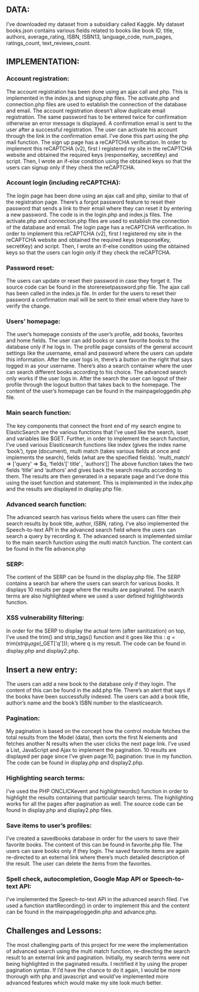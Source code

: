## DATA:

I’ve downloaded my dataset from a subsidiary called Kaggle. My dataset books.json contains various fields related to books like book ID, title, authors, average_rating, ISBN, ISBN13, language_code, num_pages, ratings_count, text_reviews_count. 

## IMPLEMENTATION:

### Account registration:

The account registration has been done using an ajax call and php. This is implemented in the index.js and signup.php files. The activate.php and connection.php files are used to establish the connection of the database and email. The account registration doesn’t allow duplicate email registration. The same password has to be entered twice for confirmation otherwise an error message is displayed. A confirmation email is sent to the user after a successful registration. The user can activate his account through the link in the confirmation email. I’ve done this part using the php mail function.
The sign up page has a reCAPTCHA verification. In order to implement this reCAPTCHA (v2), first I registered my site in the reCAPTCHA website and obtained the required keys (responseKey, secretKey) and script. Then, I wrote an if-else condition using the obtained keys so that the users can signup only if they check the reCAPTCHA. 

### Account login (including reCAPTCHA):

The login page has been done using an ajax call and php, similar to that of the registration page. There’s a forgot password feature to reset their password that sends a link to their email where they can reset it by entering a new password. The code is in the login.php and index.js files. The activate.php and connection.php files are used to establish the connection of the database and email. 
The login page has a reCAPTCHA verification. In order to implement this reCAPTCHA (v2), first I registered my site in the reCAPTCHA website and obtained the required keys (responseKey, secretKey) and script. Then, I wrote an if-else condition using the obtained keys so that the users can login only if they check the reCAPTCHA.

### Password reset:

The users can update or reset their password in case they forget it. The source code can be found in the storeresetpassword.php file. The ajax call has been called in the index.js file. In order for the users to reset their password a confirmation mail will be sent to their email where they have to verify the change.

### Users’ homepage:

The user’s homepage consists of the user’s profile, add books, favorites and home fields. The user can add books or save favorite books to the database only if he logs in. The profile page consists of the general account settings like the username, email and password where the users can update this information. After the user logs in, there’s a button on the right that says logged in as your username. There’s also a search container where the user can search different books according to his choice. The advanced search only works if the user logs in. 
After the search the user can logout of their profile through the logout button that takes back to the homepage. The content of the user’s homepage can be found in the mainpageloggedin.php file. 

### Main search function:

The key components that connect the front end of my search engine to ElasticSearch are the various functions
that I’ve used like the search, isset and variables like $GET. Further, in order to implement the search function, I’ve
used various Elasticsearch functions like index (gives the index name ‘book’), type (document), multi match (takes
various fields at once and implements the search), fields (what are the specified fields).
'multi_match' => ['query' => $q, ‘fields’[‘ title‘ , ‘authors‘]]
The above function takes the two fields ‘title’ and ‘authors’ and gives back the search results according to them.
The results are then generated in a separate page and I’ve done this using the isset function and <?php echo ‘ ‘ ?>
statement. This is implemented in the index.php and the results are displayed in display.php file. 

### Advanced search function:

The advanced search has various fields where the users can filter their search results by book title, author, ISBN, rating. I’ve also implemented the Speech-to-text API in the advanced search field where the users can search a query by recording it. The advanced search is implemented similar to the main search function using the multi match function. The content can be found in the file advance.php

### SERP:

The content of the SERP can be found in the display.php file. The SERP contains a search bar where the users can search for various books. It displays 10 results per page where the results are paginated. The search terms are also highlighted where we used a user defined highlightwords function. 

### XSS vulnerability filtering:

In order for the SERP to display the actual term (after sanitization) on top, I’ve used the trim() and strip_tags() function and it goes like this : $q =trim(strip_tags($_GET['q'])); where q is my result. The code can be found in display.php and display2.php.

## Insert a new entry:

The users can add a new book to the database only if they login. The content of this can be found in the add.php file. There’s an alert that says if the books have been successfully indexed. The users can add a book title, author’s name and the book’s ISBN number to the elasticsearch. 

### Pagination:

My pagination is based on the concept how the control module fetches the total results from the Model (data), then sorts the first N elements and fetches another N results when the user clicks the next page link. I’ve used a List, JavaScript and Ajax to implement the pagination. 10 results are displayed per page since I’ve given page:10, pagination: true in my function. The code can be found in display.php and display2.php.

### Highlighting search terms:

I’ve used the PHP ONCLICKevent and highlightwords() function in order to highlight the results containing that particular search terms. The highlighting works for all the pages after pagination as well. The source code can be found in display.php and display2.php files. 

### Save items to user’s profiles:

I’ve created a savedbooks database in order for the users to save their favorite books. The content of this can be found in favorite.php file. The users can save books only if they login.  The saved favorite items are again re-directed to an external link where there’s much detailed description of the result. The user can delete the items from the favorites. 

### Spell check, autocompletion, Google Map API or Speech-to-text API:

I’ve implemented the Speech-to-text API in the advanced search filed. I’ve used a function startRecording() in order to implement this and the content can be found in the mainpageloggedin.php and advance.php. 

## Challenges and Lessons:

The most challenging parts of this project for me were the implementation of advanced search using the multi match function, re-directing the search result to an external link and pagination. Initially, my search terms were not being highlighted in the paginated results. I rectified it by using the proper pagination syntax. 
If I’d have the chance to do it again, I would be more thorough with php and javascript and would’ve implemented more advanced features which would make my site look much better.






